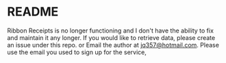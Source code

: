 # README

Ribbon Receipts is no longer functioning and I don't have the ability to fix and maintain it any longer. If you would like to retrieve data, please create an issue under this repo. or Email the author at jq357@hotmail.com. Please use the email you used to sign up for the service, 
